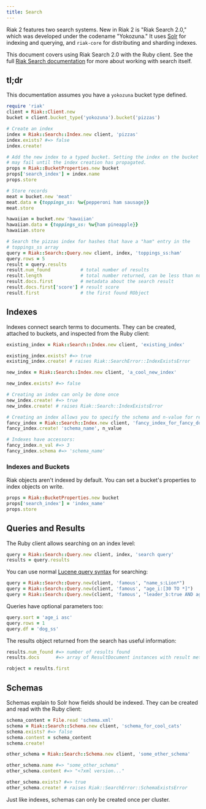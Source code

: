 ```yaml
---
title: Search
---
```

Riak 2 features two search systems. New in Riak 2 is "Riak Search 2.0," which was
developed under the codename "Yokozuna." It uses [Solr][1] for indexing and
querying, and `riak-core` for distributing and sharding indexes.

[1]: http://lucene.apache.org/solr/

This document covers using Riak Search 2.0 with the Ruby client. See the full
[Riak Search documentation][2] for more about working with search itself.

[2]: http://docs.basho.com/riak/latest/dev/using/search/

## tl;dr

This documentation assumes you have a `yokozuna` bucket type defined.

```ruby
require 'riak'
client = Riak::Client.new
bucket = client.bucket_type('yokozuna').bucket('pizzas')

# Create an index
index = Riak::Search::Index.new client, 'pizzas'
index.exists? #=> false
index.create!

# Add the new index to a typed bucket. Setting the index on the bucket
# may fail until the index creation has propagated.
props = Riak::BucketProperties.new bucket
props['search_index'] = index.name
props.store

# Store records
meat = bucket.new 'meat'
meat.data = {toppings_ss: %w{pepperoni ham sausage}}
meat.store

hawaiian = bucket.new 'hawaiian'
hawaiian.data = {toppings_ss: %w{ham pineapple}}
hawaiian.store

# Search the pizzas index for hashes that have a "ham" entry in the
# toppings_ss array
query = Riak::Search::Query.new client, index, 'toppings_ss:ham'
query.rows = 5
result = query.results
result.num_found           # total number of results
result.length              # total number returned, can be less than num_found
result.docs.first          # metadata about the search result
result.docs.first['score'] # result score
result.first               # the first found RObject
```

## Indexes

Indexes connect search terms to documents. They can be created,
attached to buckets, and inspected from the Ruby client:

```ruby
existing_index = Riak::Search::Index.new client, 'existing_index'

existing_index.exists? #=> true
existing_index.create! # raises Riak::SearchError::IndexExistsError

new_index = Riak::Search::Index.new client, 'a_cool_new_index'

new_index.exists? #=> false

# Creating an index can only be done once
new_index.create! #=> true
new_index.create! # raises Riak::Search::IndexExistsError

# Creating an index allows you to specify the schema and n-value for replication
fancy_index = Riak::Search::Index.new client, 'fancy_index_for_fancy_documents'
fancy_index.create! 'schema_name', n_value

# Indexes have accessors:
fancy_index.n_val #=> 3
fancy_index.schema #=> 'schema_name'
```


### Indexes and Buckets

Riak objects aren't indexed by default.  You can set a bucket's properties to
index objects on write.

```ruby
props = Riak::BucketProperties.new bucket
props['search_index'] = 'index_name'
props.store
```

## Queries and Results

The Ruby client allows searching on an index level:
```ruby
query = Riak::Search::Query.new client, index, 'search query'
results = query.results
```

You can use normal [Lucene query syntax][1] for searching:

```ruby
query = Riak::Search::Query.new(client, 'famous', "name_s:Lion*")
query = Riak::Search::Query.new(client, 'famous', "age_i:[30 TO *]")
query = Riak::Search::Query.new(client, 'famous', "leader_b:true AND age_i:[30 TO *]")
```

Queries have optional parameters too:

```ruby
query.sort = 'age_i asc'
query.rows = 1
query.df = 'dog_ss'
```

The results object returned from the search has useful information:

```ruby
results.num_found #=> number of results found
results.docs      #=> array of ResultDocument instances with result metadata

robject = results.first
```

[1]: https://lucene.apache.org/core/3_6_0/queryparsersyntax.html

## Schemas

Schemas explain to Solr how fields should be indexed. They can be created and
read with the Ruby client:

```ruby
schema_content = File.read 'schema.xml'
schema = Riak::Search::Schema.new client, 'schema_for_cool_cats'
schema.exists? #=> false
schema.content = schema_content
schema.create!

other_schema = Riak::Search::Schema.new client, 'some_other_schema'

other_schema.name #=> "some_other_schema"
other_schema.content #=> "<?xml version..."

other_schema.exists? #=> true
other_schema.create! # raises Riak::SearchError::SchemaExistsError
```

Just like indexes, schemas can only be created once per cluster.
